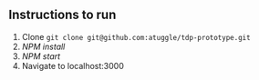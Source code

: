 ## Instructions to run
1. Clone `git clone git@github.com:atuggle/tdp-prototype.git`
2. *NPM install*
3. *NPM start*
4. Navigate to localhost:3000